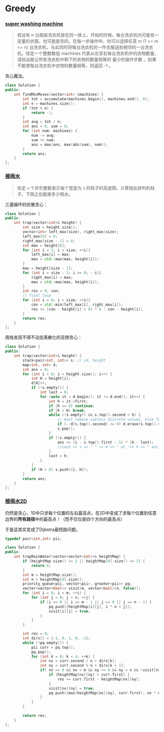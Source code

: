 # Greedy

### [super washing machine](https://leetcode-cn.com/problems/super-washing-machines/)

> 假设有 n 台超级洗衣机放在同一排上。开始的时候，每台洗衣机内可能有一定量的衣服，也可能是空的。在每一步操作中，你可以选择任意 m (1 <= m <= n) 台洗衣机，与此同时将每台洗衣机的一件衣服送到相邻的一台洗衣机。给定一个整数数组 machines 代表从左至右每台洗衣机中的衣物数量，请给出能让所有洗衣机中剩下的衣物的数量相等的 最少的操作步数 。如果不能使每台洗衣机中衣物的数量相等，则返回 -1 。

贪心魔法。

```cpp
class Solution {
public:
    int findMinMoves(vector<int> &machines) {
        int tot = accumulate(machines.begin(), machines.end(), 0);
        int n = machines.size();
        if (tot % n) {
            return -1;
        }
        int avg = tot / n;
        int ans = 0, sum = 0;
        for (int num: machines) {
            num -= avg;
            sum += num;
            ans = max(ans, max(abs(sum), num));
        }
        return ans;
    }
};
```


### [接雨水](https://leetcode-cn.com/problems/trapping-rain-water/)

> 给定 `n` 个非负整数表示每个宽度为 `1` 的柱子的高度图，计算按此排列的柱子，下雨之后能接多少雨水。

三遍循环的优雅贪心：

```cpp
class Solution {
public:
    int trap(vector<int>& height) {
        int size = height.size();
        vector<int> left_max(size), right_max(size);
        left_max[0] = 0;
        right_max[size - 1] = 0;
        int max = height[0];
        for (int i = 1; i < size; ++i){
            left_max[i] = max;
            max = std::max(max, height[i]);
        }
        max = height[size - 1];
        for (int i = size - 2; i >= 0; --i){
            right_max[i] = max;
            max = std::max(max, height[i]);
        }
        int res = 0, con;
        // final loop
        for (int i = 0; i < size; ++i){
            con = std::min(left_max[i], right_max[i]);
            res += (con - height[i] < 0) ? 0 : con - height[i];
        }
        return res;
    }
};
```

用栈发现不得不动态离散化的丑陋贪心：

```cpp
class Solution {
public:
    int trap(vector<int>& height) {
        stack<pair<int, int>> s; // id, height
        map<int, int> d;
        int ans = 0;
        for (int i = 0; i < height.size(); i++) {
            int H = height[i];
            d[H]++;
            if (!s.empty()) {
                int last = 0;
                for (auto it = d.begin(); it != d.end(); it++) {
                    int h = it->first;
                    if (h == 0) continue;
                    if (h > H) break;
                    while (!s.empty() && s.top().second < h) {
                        // must remove useless discrete values, else TLE
                        if (--d[s.top().second] <= 0) d.erase(s.top().second);
                        s.pop();
                    }
                    if (!s.empty()) {
                        ans += (i - s.top().first - 1) * (h - last);
                        //cout << i << " " << H << " at "<< h << " ans = " << ans << endl;
                    }
                    last = h;
                }
            }
            if (H > 0) s.push({i, H});
        }
        return ans;
    }
};
```


### [接雨水2D](https://leetcode-cn.com/problems/trapping-rain-water-ii/)

仍然是贪心，1D中只求每个位置的左右最高点，在2D中变成了求每个位置到任意边界的**所有路径**中的最高点！（而不仅仅是四个方向的最高点）

于是这其实变成了Dijkstra最短路问题。

```cpp
typedef pair<int,int> pii;

class Solution {
public:
    int trapRainWater(vector<vector<int>>& heightMap) {  
        if (heightMap.size() <= 2 || heightMap[0].size() <= 2) {
            return 0;
        }  
        int m = heightMap.size();
        int n = heightMap[0].size();
        priority_queue<pii, vector<pii>, greater<pii>> pq;
        vector<vector<bool>> visit(m, vector<bool>(n, false));
        for (int i = 0; i < m; ++i) {
            for (int j = 0; j < n; ++j) {
                if (i == 0 || i == m - 1 || j == 0 || j == n - 1) {
                    pq.push({heightMap[i][j], i * n + j});
                    visit[i][j] = true;
                }
            }
        }

        int res = 0;
        int dirs[] = {-1, 0, 1, 0, -1};
        while (!pq.empty()) {
            pii curr = pq.top();
            pq.pop();            
            for (int k = 0; k < 4; ++k) {
                int nx = curr.second / n + dirs[k];
                int ny = curr.second % n + dirs[k + 1];
                if( nx >= 0 && nx < m && ny >= 0 && ny < n && !visit[nx][ny]) {
                    if (heightMap[nx][ny] < curr.first) {
                        res += curr.first - heightMap[nx][ny]; 
                    }
                    visit[nx][ny] = true;
                    pq.push({max(heightMap[nx][ny], curr.first), nx * n + ny});
                }
            }
        }
        
        return res;
    }
};
```

